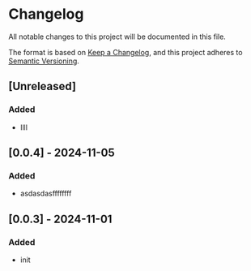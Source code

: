 # Changelog

All notable changes to this project will be documented in this file.

The format is based on [Keep a Changelog](https://keepachangelog.com/en/1.1.0/),
and this project adheres to [Semantic Versioning](https://semver.org/spec/v2.0.0.html).

## [Unreleased]

### Added

- llll

## [0.0.4] - 2024-11-05

### Added

- asdasdasffffffff

## [0.0.3] - 2024-11-01

### Added

- init

